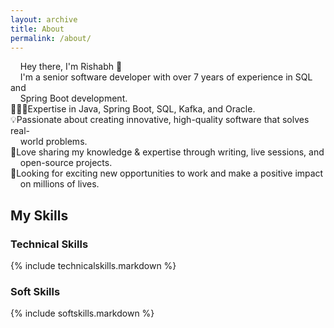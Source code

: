 ```yaml
---
layout: archive
title: About
permalink: /about/
---
```


&nbsp;&nbsp;&nbsp;&nbsp;Hey there, I'm Rishabh 👋
<br>
&nbsp;&nbsp;&nbsp;&nbsp;I'm a senior software developer with over 7 years of experience in SQL and <br>&nbsp;&nbsp;&nbsp; Spring Boot development.
<br>
👨🏻‍💻Expertise in Java, Spring Boot, SQL, Kafka, and Oracle.
<br>
💡Passionate about creating innovative, high-quality software that solves real-<br>&nbsp;&nbsp;&nbsp;&nbsp;world  problems.
<br>
🚀Love sharing my knowledge & expertise through writing, live sessions, and <br>&nbsp;&nbsp;&nbsp;&nbsp;open-source projects.
<br>
👋Looking for exciting new opportunities to work and make a positive impact <br>&nbsp;&nbsp;&nbsp;&nbsp;on millions of lives.
<br>

## My Skills
### Technical Skills

{% include technicalskills.markdown %}

### Soft Skills

{% include softskills.markdown %}
